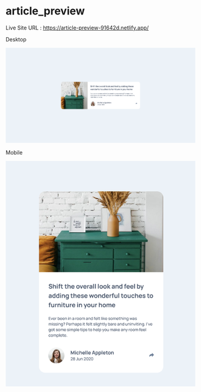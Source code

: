 # article_preview

Live Site URL : https://article-preview-91642d.netlify.app/

Desktop

![](end%20result/Screenshot%202022-06-03%20at%2018-20-53%20Article%20Preview%20Component.png)

Mobile

![](end%20result/Screenshot%202022-06-03%20at%2018-21-53%20Article%20Preview%20Component.png)

